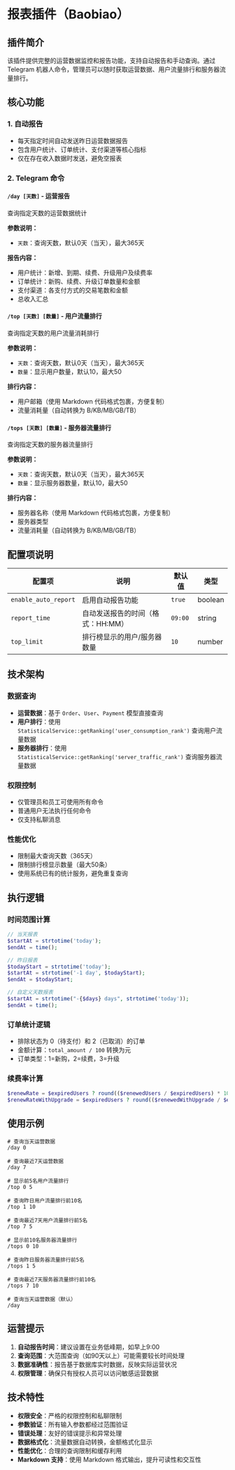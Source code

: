 # 报表插件（Baobiao）

## 插件简介

该插件提供完整的运营数据监控和报告功能，支持自动报告和手动查询。通过 Telegram 机器人命令，管理员可以随时获取运营数据、用户流量排行和服务器流量排行。

## 核心功能

### 1. 自动报告
- 每天指定时间自动发送昨日运营数据报告
- 包含用户统计、订单统计、支付渠道等核心指标
- 仅在存在收入数据时发送，避免空报表

### 2. Telegram 命令

#### `/day [天数]` - 运营报告
查询指定天数的运营数据统计

**参数说明：**
- `天数`：查询天数，默认0天（当天），最大365天

**报告内容：**
- 用户统计：新增、到期、续费、升级用户及续费率
- 订单统计：新购、续费、升级订单数量和金额
- 支付渠道：各支付方式的交易笔数和金额
- 总收入汇总

#### `/top [天数] [数量]` - 用户流量排行
查询指定天数的用户流量消耗排行

**参数说明：**
- `天数`：查询天数，默认0天（当天），最大365天
- `数量`：显示用户数量，默认10，最大50

**排行内容：**
- 用户邮箱（使用 Markdown 代码格式包裹，方便复制）
- 流量消耗量（自动转换为 B/KB/MB/GB/TB）

#### `/tops [天数] [数量]` - 服务器流量排行
查询指定天数的服务器流量排行

**参数说明：**
- `天数`：查询天数，默认0天（当天），最大365天
- `数量`：显示服务器数量，默认10，最大50

**排行内容：**
- 服务器名称（使用 Markdown 代码格式包裹，方便复制）
- 服务器类型
- 流量消耗量（自动转换为 B/KB/MB/GB/TB）

## 配置项说明

| 配置项 | 说明 | 默认值 | 类型 |
| --- | --- | --- | --- |
| `enable_auto_report` | 启用自动报告功能 | `true` | boolean |
| `report_time` | 自动发送报告的时间（格式：HH:MM） | `09:00` | string |
| `top_limit` | 排行榜显示的用户/服务器数量 | `10` | number |

## 技术架构

### 数据查询
- **运营数据**：基于 `Order`、`User`、`Payment` 模型直接查询
- **用户排行**：使用 `StatisticalService::getRanking('user_consumption_rank')` 查询用户流量数据
- **服务器排行**：使用 `StatisticalService::getRanking('server_traffic_rank')` 查询服务器流量数据

### 权限控制
- 仅管理员和员工可使用所有命令
- 普通用户无法执行任何命令
- 仅支持私聊消息

### 性能优化
- 限制最大查询天数（365天）
- 限制排行榜显示数量（最大50条）
- 使用系统已有的统计服务，避免重复查询

## 执行逻辑

### 时间范围计算
```php
// 当天报表
$startAt = strtotime('today');
$endAt = time();

// 昨日报表
$todayStart = strtotime('today');
$startAt = strtotime('-1 day', $todayStart);
$endAt = $todayStart;

// 自定义天数报表
$startAt = strtotime("-{$days} days", strtotime('today'));
$endAt = time();
```

### 订单统计逻辑
- 排除状态为 0（待支付）和 2（已取消）的订单
- 金额计算：`total_amount / 100` 转换为元
- 订单类型：1=新购，2=续费，3=升级

### 续费率计算
```php
$renewRate = $expiredUsers ? round(($renewedUsers / $expiredUsers) * 100, 2) : 0;
$renewRateWithUpgrade = $expiredUsers ? round(($renewedWithUpgrade / $expiredUsers) * 100, 2) : 0;
```

## 使用示例

```
# 查询当天运营数据
/day 0

# 查询最近7天运营数据
/day 7

# 显示前5名用户流量排行
/top 0 5

# 查询昨日用户流量排行前10名
/top 1 10

# 查询最近7天用户流量排行前5名
/top 7 5

# 显示前10名服务器流量排行
/tops 0 10

# 查询昨日服务器流量排行前5名
/tops 1 5

# 查询最近7天服务器流量排行前10名
/tops 7 10

# 查询当天运营数据（默认）
/day
```

## 运营提示

1. **自动报告时间**：建议设置在业务低峰期，如早上9:00
2. **查询范围**：大范围查询（如90天以上）可能需要较长时间处理
3. **数据准确性**：报告基于数据库实时数据，反映实际运营状况
4. **权限管理**：确保只有授权人员可以访问敏感运营数据

## 技术特性

- **权限安全**：严格的权限控制和私聊限制
- **参数验证**：所有输入参数都经过范围验证
- **错误处理**：友好的错误提示和异常处理
- **数据格式化**：流量数据自动转换，金额格式化显示
- **性能优化**：合理的查询限制和缓存利用
- **Markdown 支持**：使用 Markdown 格式输出，提升可读性和交互性